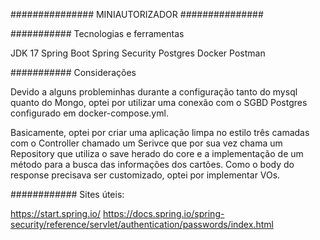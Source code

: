###############
MINIAUTORIZADOR
###############

###########
Tecnologias e ferramentas

JDK 17
Spring Boot 
Spring Security
Postgres
Docker
Postman

###########
Considerações

Devido a alguns probleminhas durante a configuração tanto do mysql quanto do Mongo, optei por utilizar uma conexão com o SGBD Postgres configurado em docker-compose.yml.

Basicamente, optei por criar uma aplicação limpa no estilo três camadas com o Controller chamado um Serivce que por sua vez chama um Repository que utiliza o save herado do core e a implementação de um método para a busca das informações dos cartões. Como o body do response precisava ser customizado, optei por implementar VOs.



############
Sites úteis:

https://start.spring.io/
https://docs.spring.io/spring-security/reference/servlet/authentication/passwords/index.html


